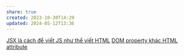 ```yaml
---
share: true
created: 2023-10-30T14:29
updated: 2024-05-12T13:36
---
```

[JSX là cách để viết JS như thể viết HTML](JSX%20l%C3%A0%20c%C3%A1ch%20%C4%91%E1%BB%83%20vi%E1%BA%BFt%20JS%20nh%C6%B0%20th%E1%BB%83%20vi%E1%BA%BFt%20HTML.md)
[DOM property khác HTML attribute](../../../HTML,%20CSS/DOM%20property%20kh%C3%A1c%20HTML%20attribute.md)